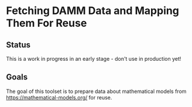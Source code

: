 # Fetching DAMM Data and Mapping Them For Reuse

## Status

This is a work in progress in an early stage - don't use in production yet!

## Goals

The goal of this toolset is to prepare data about mathematical models from https://mathematical-models.org/ for reuse.